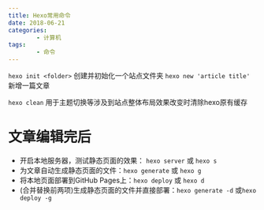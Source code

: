 ```yaml
---
title: Hexo常用命令
date: 2018-06-21 
categories: 
		- 计算机
tags:  
		- 命令		
---
```

`hexo init <folder>` 创建并初始化一个站点文件夹
`hexo new 'article title'`  新增一篇文章

`hexo clean`  用于主题切换等涉及到站点整体布局效果改变时清除hexo原有缓存

# 文章编辑完后
- 开启本地服务器，测试静态页面的效果： `hexo server`  或 `hexo s` 
- 为文章自动生成静态页面的文件：`hexo generate` 或 `hexo g` 
- 将本地页面部署到GitHub Pages上：`hexo deploy`  或 `hexo d` 
- (合并替换前两项)生成静态页面的文件并直接部署：`hexo generate -d` 或`hexo deploy -g` 